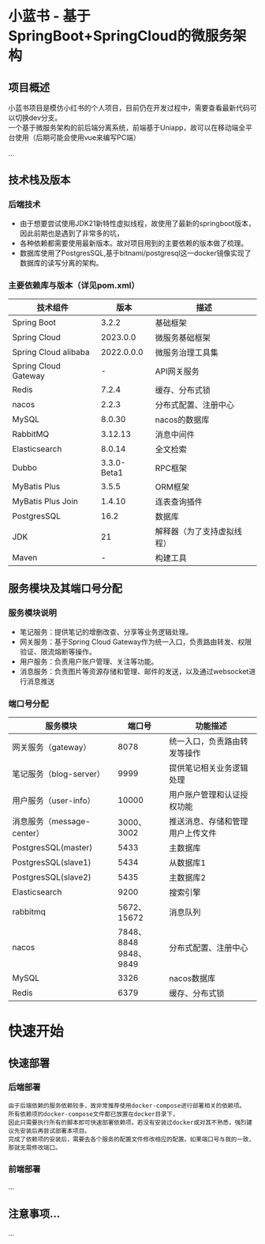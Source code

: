 # **小蓝书** - 基于SpringBoot+SpringCloud的微服务架构

## 项目概述

小蓝书项目是模仿小红书的个人项目，目前仍在开发过程中，需要查看最新代码可以切换dev分支。    
一个基于微服务架构的前后端分离系统，前端基于Uniapp，故可以在移动端全平台使用（后期可能会使用vue来编写PC端）

...

## 技术栈及版本

### 后端技术

- 由于想要尝试使用JDK21新特性虚拟线程，故使用了最新的springboot版本，因此前期也是遇到了非常多的坑，
- 各种依赖都需要使用最新版本。故对项目用到的主要依赖的版本做了梳理。
- 数据库使用了PostgresSQL,基于bitnami/postgresql这一docker镜像实现了数据库的读写分离的架构。

### 主要依赖库与版本（详见pom.xml）

| 技术组件                 | 版本          | 描述            |
|----------------------|-------------|---------------|
| Spring Boot          | 3.2.2       | 基础框架          |
| Spring Cloud         | 2023.0.0    | 微服务基础框架       |
| Spring Cloud alibaba | 2022.0.0.0  | 微服务治理工具集      |
| Spring Cloud Gateway | -           | API网关服务       |
| Redis                | 7.2.4       | 缓存、分布式锁       |
| nacos                | 2.2.3       | 分布式配置、注册中心    |
| MySQL                | 8.0.30      | nacos的数据库     |
| RabbitMQ             | 3.12.13     | 消息中间件         |
| Elasticsearch        | 8.0.14      | 全文检索          |
| Dubbo                | 3.3.0-Beta1 | RPC框架         |
| MyBatis Plus         | 3.5.5       | ORM框架         |
| MyBatis Plus Join    | 1.4.10      | 连表查询插件        |
| PostgresSQL          | 16.2        | 数据库           |
| JDK                  | 21          | 解释器（为了支持虚拟线程） |
| Maven                | -           | 构建工具          |

## 服务模块及其端口号分配

### 服务模块说明

- 笔记服务：提供笔记的增删改查、分享等业务逻辑处理。
- 网关服务：基于Spring Cloud Gateway作为统一入口，负责路由转发、权限验证、限流熔断等操作。
- 用户服务：负责用户账户管理、关注等功能。
- 消息服务：负责图片等资源存储和管理、邮件的发送，以及通过websocket进行消息推送

### 端口号分配

| 服务模块                 | 端口号                     | 功能描述             |
|----------------------|-------------------------|------------------|
| 网关服务（gateway）        | 8078                    | 统一入口，负责路由转发等操作   |
| 笔记服务（blog-server）    | 9999                    | 提供笔记相关业务逻辑处理     |
| 用户服务（user-info）      | 10000                   | 用户账户管理和认证授权功能    |
| 消息服务（message-center） | 3000、3002               | 推送消息、存储和管理用户上传文件 |
| PostgresSQL(master)  | 5433                    | 主数据库             |
| PostgresSQL(slave1)  | 5434                    | 从数据库1            |
| PostgresSQL(slave2)  | 5435                    | 主数据库2            |
| Elasticsearch        | 9200                    | 搜索引擎             |                 
| rabbitmq             | 5672、15672              | 消息队列             |
| nacos                | 7848、8848<br/>9848、9849 | 分布式配置、注册中心       |
| MySQL                | 3326                    | nacos数据库         |
| Redis                | 6379                    | 缓存、分布式锁          |

# 快速开始

## 快速部署

### 后端部署

    由于后端依赖的服务依赖较多，故非常推荐使用docker-compose进行部署相关的依赖项。
    所有依赖项的docker-compose文件都已放置在docker目录下，
    因此只需要执行所有的脚本即可快速部署依赖项。若没有安装过docker或对其不熟悉，强烈建议先安装后再尝试部署本项目。
    完成了依赖项的安装后，需要去各个服务的配置文件修改相应的配置。如果端口号与我的一致，那就无需修改端口。

### 前端部署

...

## 注意事项...

...

